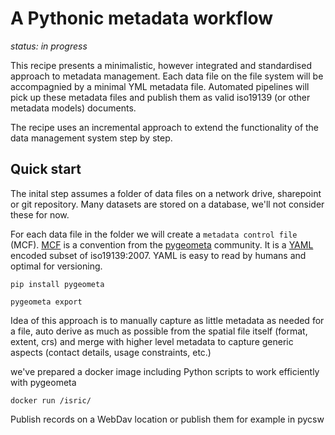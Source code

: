 # A Pythonic metadata workflow

*status: in progress*

This recipe presents a minimalistic, however integrated and standardised approach to metadata management. Each data file on the file system will be accompagnied by a minimal YML metadata file. Automated pipelines will pick up these metadata files and publish them as valid iso19139 (or other metadata models) documents.

The recipe uses an incremental approach to extend the functionality of the data management system step by step.

## Quick start

The inital step assumes a folder of data files on a network drive, sharepoint or git repository. Many datasets are stored on a database, we'll not consider these for now.

For each data file in the folder we will create a `metadata control file` (MCF). [MCF](https://geopython.github.io/pygeometa/reference/mcf/) is a convention from the [pygeometa](https://geopython.github.io/pygeometa) community. It is a [YAML](https://en.wikipedia.org/wiki/YAML) encoded subset of iso19139:2007. YAML is easy to read by humans and optimal for versioning.

```
pip install pygeometa
```

```
pygeometa export 
```

Idea of this approach is to manually capture as little metadata as needed for a file, auto derive as much as possible from the spatial file itself (format, extent, crs) and merge with higher level metadata to capture generic aspects (contact details, usage constraints, etc.)

we've prepared a docker image including Python scripts to work efficiently with pygeometa

```
docker run /isric/
```



Publish records on a WebDav location or publish them for example in pycsw


